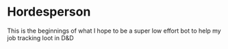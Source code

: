 # Hordesperson

This is the beginnings of what I hope to be a super low effort bot to help my
job tracking loot in D&D